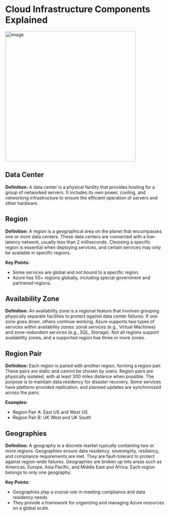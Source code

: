 # Cloud Infrastructure Components Explained

  <img width="413" alt="image" src="https://github.com/Akmeena4u/AZ-900-Bootcamp/assets/93425334/c1982656-84c2-48db-9de4-71c985f1ed88">

  </hr>

## Data Center

**Definition:**
A data center is a physical facility that provides hosting for a group of networked servers. It includes its own power, cooling, and networking infrastructure to ensure the efficient operation of servers and other hardware.

## Region

**Definition:**
A region is a geographical area on the planet that encompasses one or more data centers. These data centers are connected with a low-latency network, usually less than 2 milliseconds. Choosing a specific region is essential when deploying services, and certain services may only be available in specific regions.

**Key Points:**
- Some services are global and not bound to a specific region.
- Azure has 50+ regions globally, including special government and partnered regions.

## Availability Zone

**Definition:**
An availability zone is a regional feature that involves grouping physically separate facilities to protect against data center failures. If one zone goes down, others continue working. Azure supports two types of services within availability zones: zonal services (e.g., Virtual Machines) and zone-redundant services (e.g., SQL, Storage). Not all regions support availability zones, and a supported region has three or more zones.

## Region Pair

**Definition:**
Each region is paired with another region, forming a region pair. These pairs are static and cannot be chosen by users. Region pairs are physically isolated, with at least 300 miles distance when possible. The purpose is to maintain data residency for disaster recovery. Some services have platform-provided replication, and planned updates are synchronized across the pairs.

**Examples:**
- Region Pair A: East US and West US
- Region Pair B: UK West and UK South

## Geographies

**Definition:**
A geography is a discrete market typically containing two or more regions. Geographies ensure data residency, sovereignty, resiliency, and compliance requirements are met. They are fault-tolerant to protect against region-wide failures. Geographies are broken up into areas such as Americas, Europe, Asia Pacific, and Middle East and Africa. Each region belongs to only one geography.

**Key Points:**
- Geographies play a crucial role in meeting compliance and data residency needs.
- They provide a framework for organizing and managing Azure resources on a global scale.
